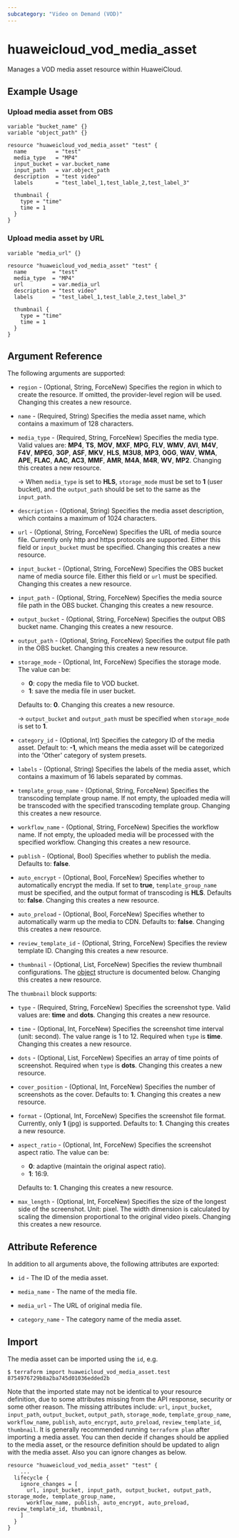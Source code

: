 ```yaml
---
subcategory: "Video on Demand (VOD)"
---
```


# huaweicloud_vod_media_asset

Manages a VOD media asset resource within HuaweiCloud.

## Example Usage

### Upload media asset from OBS

```hcl
variable "bucket_name" {}
variable "object_path" {}

resource "huaweicloud_vod_media_asset" "test" {
  name         = "test"
  media_type   = "MP4"
  input_bucket = var.bucket_name
  input_path   = var.object_path
  description  = "test video"
  labels       = "test_label_1,test_lable_2,test_label_3"

  thumbnail {
    type = "time"
    time = 1
  }
}
```

### Upload media asset by URL

```hcl
variable "media_url" {}

resource "huaweicloud_vod_media_asset" "test" {
  name        = "test"
  media_type  = "MP4"
  url         = var.media_url
  description = "test video"
  labels      = "test_label_1,test_lable_2,test_label_3"

  thumbnail {
    type = "time"
    time = 1
  }
}
```

## Argument Reference

The following arguments are supported:

* `region` - (Optional, String, ForceNew) Specifies the region in which to create the resource. If omitted, the
  provider-level region will be used. Changing this creates a new resource.

* `name` - (Required, String) Specifies the media asset name, which contains a maximum of 128 characters.

* `media_type` - (Required, String, ForceNew) Specifies the media type. Valid values are: **MP4**, **TS**, **MOV**,
  **MXF**, **MPG**, **FLV**, **WMV**, **AVI**, **M4V**, **F4V**, **MPEG**, **3GP**, **ASF**, **MKV**, **HLS**,
  **M3U8**, **MP3**, **OGG**, **WAV**, **WMA**, **APE**, **FLAC**, **AAC**, **AC3**, **MMF**, **AMR**, **M4A**,
  **M4R**, **WV**, **MP2**. Changing this creates a new resource.

  -> When `media_type` is set to **HLS**, `storage_mode` must be set to **1** (user bucket), and the `output_path`
  should be set to the same as the `input_path`.

* `description` - (Optional, String) Specifies the media asset description, which contains a maximum of 1024 characters.

* `url` - (Optional, String, ForceNew) Specifies the URL of media source file. Currently only http and https protocols
  are supported. Either this field or `input_bucket` must be specified. Changing this creates a new resource.

* `input_bucket` - (Optional, String, ForceNew) Specifies the OBS bucket name of media source file.
  Either this field or `url` must be specified. Changing this creates a new resource.

* `input_path` - (Optional, String, ForceNew) Specifies the media source file path in the OBS bucket.
  Changing this creates a new resource.

* `output_bucket` - (Optional, String, ForceNew) Specifies the output OBS bucket name.
  Changing this creates a new resource.

* `output_path` - (Optional, String, ForceNew) Specifies the output file path in the OBS bucket.
  Changing this creates a new resource.

* `storage_mode` - (Optional, Int, ForceNew) Specifies the storage mode. The value can be:
  + **0**: copy the media file to VOD bucket.
  + **1**: save the media file in user bucket.

  Defaults to: **0**. Changing this creates a new resource.

  -> `output_bucket` and `output_path` must be specified when `storage_mode` is set to **1**.

* `category_id` - (Optional, Int) Specifies the category ID of the media asset. Default to: **-1**, which means the media
  asset will be categorized into the 'Other' category of system presets.

* `labels` - (Optional, String) Specifies the labels of the media asset, which contains a maximum of 16 labels
  separated by commas.

* `template_group_name` - (Optional, String, ForceNew) Specifies the transcoding template group name. If not empty,
  the uploaded media will be transcoded with the specified transcoding template group. Changing this creates a new resource.

* `workflow_name` - (Optional, String, ForceNew) Specifies the workflow name. If not empty, the uploaded media will be
  processed with the specified workflow. Changing this creates a new resource.

* `publish` - (Optional, Bool) Specifies whether to publish the media. Defaults to: **false**.

* `auto_encrypt` - (Optional, Bool, ForceNew) Specifies whether to automatically encrypt the media. If set to **true**,
  `template_group_name` must be specified, and the output format of transcoding is **HLS**. Defaults to: **false**.
  Changing this creates a new resource.

* `auto_preload` - (Optional, Bool, ForceNew) Specifies whether to automatically warm up the media to CDN. Defaults to: **false**.
  Changing this creates a new resource.

* `review_template_id` - (Optional, String, ForceNew) Specifies the review template ID. Changing this creates a new resource.

* `thumbnail` - (Optional, List, ForceNew) Specifies the review thumbnail configurations.
  The [object](#thumbnail_object) structure is documented below. Changing this creates a new resource.

<a name="thumbnail_object"></a>
The `thumbnail` block supports:

* `type` - (Required, String, ForceNew) Specifies the screenshot type. Valid values are: **time** and **dots**.
  Changing this creates a new resource.

* `time` - (Optional, Int, ForceNew) Specifies the screenshot time interval (unit: second). The value range is 1 to 12.
  Required when `type` is **time**. Changing this creates a new resource.

* `dots` - (Optional, List, ForceNew) Specifies an array of time points of screenshot. Required when `type` is **dots**.
  Changing this creates a new resource.

* `cover_position` - (Optional, Int, ForceNew) Specifies the number of screenshots as the cover. Defaults to: **1**.
  Changing this creates a new resource.

* `format` - (Optional, Int, ForceNew) Specifies the screenshot file format. Currently, only **1** (jpg) is supported.
  Defaults to: **1**. Changing this creates a new resource.

* `aspect_ratio` - (Optional, Int, ForceNew) Specifies the screenshot aspect ratio. The value can be:
  + **0**: adaptive (maintain the original aspect ratio).
  + **1**: 16:9.
  
  Defaults to: **1**. Changing this creates a new resource.

* `max_length` - (Optional, Int, ForceNew) Specifies the size of the longest side of the screenshot. Unit: pixel.
  The width dimension is calculated by scaling the dimension proportional to the original video pixels.
  Changing this creates a new resource.

## Attribute Reference

In addition to all arguments above, the following attributes are exported:

* `id` - The ID of the media asset.

* `media_name` - The name of the media file.

* `media_url` - The URL of original media file.

* `category_name` - The category name of the media asset.

## Import

The media asset can be imported using the `id`, e.g.

```
$ terraform import huaweicloud_vod_media_asset.test 8754976729b8a2ba745d01036edded2b
```

Note that the imported state may not be identical to your resource definition, due to some attributes missing from the
API response, security or some other reason. The missing attributes include: `url`, `input_bucket`,
`input_path`, `output_bucket`, `output_path`, `storage_mode`, `template_group_name`, `workflow_name`, `publish`,
`auto_encrypt`, `auto_preload`, `review_template_id`, `thumbnail`.
It is generally recommended running `terraform plan` after importing a media asset.
You can then decide if changes should be applied to the media asset, or the resource
definition should be updated to align with the media asset. Also you can ignore changes as below.

```
resource "huaweicloud_vod_media_asset" "test" {
    ...
  lifecycle {
    ignore_changes = [
      url, input_bucket, input_path, output_bucket, output_path, storage_mode, template_group_name,
      workflow_name, publish, auto_encrypt, auto_preload, review_template_id, thumbnail,
    ]
  }
}
```

